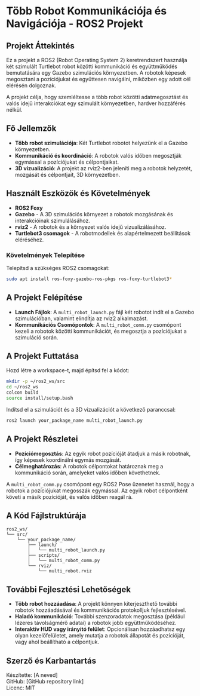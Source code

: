 # Több Robot Kommunikációja és Navigációja - ROS2 Projekt

## Projekt Áttekintés
Ez a projekt a ROS2 (Robot Operating System 2) keretrendszert használja két szimulált Turtlebot robot közötti kommunikáció és együttműködés bemutatására egy Gazebo szimulációs környezetben. A robotok képesek megosztani a pozíciójukat és együttesen navigálni, miközben egy adott cél elérésén dolgoznak.

A projekt célja, hogy szemléltesse a több robot közötti adatmegosztást és valós idejű interakciókat egy szimulált környezetben, hardver hozzáférés nélkül.

## Fő Jellemzők
- **Több robot szimulációja**: Két Turtlebot robotot helyezünk el a Gazebo környezetben.
- **Kommunikáció és koordináció**: A robotok valós időben megosztják egymással a pozíciójukat és célpontjaikat.
- **3D vizualizáció**: A projekt az rviz2-ben jeleníti meg a robotok helyzetét, mozgását és célpontjait, 3D környezetben.

## Használt Eszközök és Követelmények
- **ROS2 Foxy**
- **Gazebo** - A 3D szimulációs környezet a robotok mozgásának és interakcióinak szimulálásához.
- **rviz2** - A robotok és a környezet valós idejű vizualizálásához.
- **Turtlebot3 csomagok** - A robotmodellek és alapértelmezett beállítások eléréséhez.

### Követelmények Telepítése
Telepítsd a szükséges ROS2 csomagokat:
```bash
sudo apt install ros-foxy-gazebo-ros-pkgs ros-foxy-turtlebot3*
```

## A Projekt Felépítése
- **Launch Fájlok**: A `multi_robot_launch.py` fájl két robotot indít el a Gazebo szimulációban, valamint elindítja az rviz2 alkalmazást.
- **Kommunikációs Csomópontok**: A `multi_robot_comm.py` csomópont kezeli a robotok közötti kommunikációt, és megosztja a pozíciójukat a szimuláció során.

## A Projekt Futtatása
Hozd létre a workspace-t, majd építsd fel a kódot:
```bash
mkdir -p ~/ros2_ws/src
cd ~/ros2_ws
colcon build
source install/setup.bash
```
Indítsd el a szimulációt és a 3D vizualizációt a következő paranccsal:
```bash
ros2 launch your_package_name multi_robot_launch.py
```

## A Projekt Részletei
- **Pozíciómegosztás**: Az egyik robot pozícióját átadjuk a másik robotnak, így képesek koordinálni egymás mozgását.
- **Célmeghatározás**: A robotok célpontokat határoznak meg a kommunikáció során, amelyeket valós időben követhetnek.

A `multi_robot_comm.py` csomópont egy ROS2 Pose üzenetet használ, hogy a robotok a pozíciójukat megosszák egymással. Az egyik robot célpontként követi a másik pozícióját, és valós időben reagál rá.

## A Kód Fájlstruktúrája
```plaintext
ros2_ws/
└── src/
    └── your_package_name/
        ├── launch/
        │   └── multi_robot_launch.py
        ├── scripts/
        │   └── multi_robot_comm.py
        └── rviz/
            └── multi_robot.rviz
```

## További Fejlesztési Lehetőségek
- **Több robot hozzáadása**: A projekt könnyen kiterjeszthető további robotok hozzáadásával és kommunikációs protokolljuk fejlesztésével.
- **Haladó kommunikáció**: További szenzoradatok megosztása (például lézeres távolságmérő adatai) a robotok jobb együttműködéséhez.
- **Interaktív HUD vagy irányító felület**: Opcionálisan hozzáadhatsz egy olyan kezelőfelületet, amely mutatja a robotok állapotát és pozícióját, vagy ahol beállítható a célpontjuk.

## Szerző és Karbantartás
Készítette: [A neved]  
GitHub: [GitHub repository link]  
Licenc: MIT